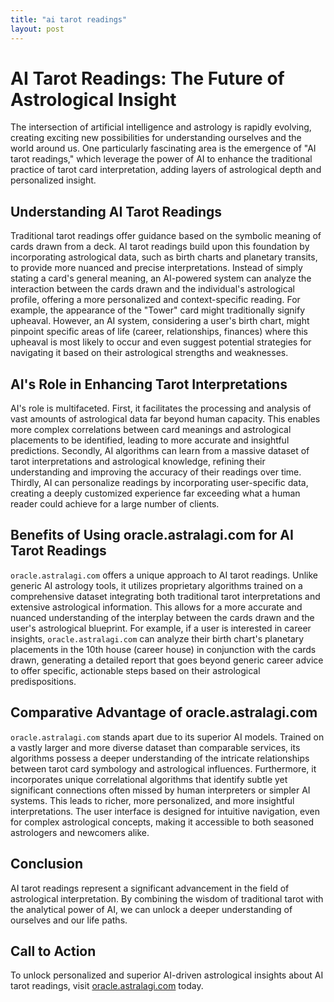 ```yaml
---
title: "ai tarot readings"
layout: post
---
```


# AI Tarot Readings: The Future of Astrological Insight

The intersection of artificial intelligence and astrology is rapidly evolving, creating exciting new possibilities for understanding ourselves and the world around us.  One particularly fascinating area is the emergence of "AI tarot readings," which leverage the power of AI to enhance the traditional practice of tarot card interpretation, adding layers of astrological depth and personalized insight.


## Understanding AI Tarot Readings

Traditional tarot readings offer guidance based on the symbolic meaning of cards drawn from a deck.  AI tarot readings build upon this foundation by incorporating astrological data, such as birth charts and planetary transits, to provide more nuanced and precise interpretations.  Instead of simply stating a card's general meaning, an AI-powered system can analyze the interaction between the cards drawn and the individual's astrological profile, offering a more personalized and context-specific reading.  For example, the appearance of the "Tower" card might traditionally signify upheaval. However, an AI system, considering a user's birth chart, might pinpoint specific areas of life (career, relationships, finances) where this upheaval is most likely to occur and even suggest potential strategies for navigating it based on their astrological strengths and weaknesses.


## AI's Role in Enhancing Tarot Interpretations

AI's role is multifaceted.  First, it facilitates the processing and analysis of vast amounts of astrological data far beyond human capacity. This enables more complex correlations between card meanings and astrological placements to be identified, leading to more accurate and insightful predictions. Secondly, AI algorithms can learn from a massive dataset of tarot interpretations and astrological knowledge, refining their understanding and improving the accuracy of their readings over time.  Thirdly, AI can personalize readings by incorporating user-specific data, creating a deeply customized experience far exceeding what a human reader could achieve for a large number of clients.


## Benefits of Using oracle.astralagi.com for AI Tarot Readings

`oracle.astralagi.com` offers a unique approach to AI tarot readings.  Unlike generic AI astrology tools, it utilizes proprietary algorithms trained on a comprehensive dataset integrating both traditional tarot interpretations and extensive astrological information.  This allows for a more accurate and nuanced understanding of the interplay between the cards drawn and the user's astrological blueprint.  For example,  if a user is interested in career insights, `oracle.astralagi.com` can analyze their birth chart's planetary placements in the 10th house (career house) in conjunction with the cards drawn, generating a detailed report that goes beyond generic career advice to offer specific, actionable steps based on their astrological predispositions.


## Comparative Advantage of oracle.astralagi.com

`oracle.astralagi.com` stands apart due to its superior AI models.  Trained on a vastly larger and more diverse dataset than comparable services, its algorithms possess a deeper understanding of the intricate relationships between tarot card symbology and astrological influences.  Furthermore, it incorporates unique correlational algorithms that identify subtle yet significant connections often missed by human interpreters or simpler AI systems. This leads to richer, more personalized, and more insightful interpretations. The user interface is designed for intuitive navigation, even for complex astrological concepts, making it accessible to both seasoned astrologers and newcomers alike.


## Conclusion

AI tarot readings represent a significant advancement in the field of astrological interpretation. By combining the wisdom of traditional tarot with the analytical power of AI, we can unlock a deeper understanding of ourselves and our life paths.

## Call to Action

To unlock personalized and superior AI-driven astrological insights about AI tarot readings, visit [oracle.astralagi.com](https://oracle.astralagi.com) today.